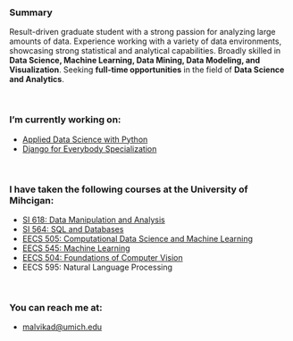### Summary
Result-driven graduate student with a strong passion for analyzing large amounts of data. Experience working with a variety of data environments, showcasing strong statistical and analytical capabilities. Broadly skilled in **Data Science, Machine Learning, Data Mining, Data Modeling, and Visualization**. Seeking **full-time opportunities** in the field of **Data Science and Analytics**.
<p>&nbsp;</p>

### I’m currently working on:
- [Applied Data Science with Python](https://www.coursera.org/specializations/data-science-python) 
- [Django for Everybody Specialization](https://www.coursera.org/specializations/django) 
<p>&nbsp;</p>

### I have taken the following courses at the University of Mihcigan:
- [SI 618: Data Manipulation and Analysis](https://www.si.umich.edu/programs/courses/618)
- [SI 564: SQL and Databases](https://www.si.umich.edu/programs/courses/564)
- [EECS 505: Computational Data Science and Machine Learning](https://ece.engin.umich.edu/academics/course-information/course-descriptions/eecs-505/)
- [EECS 545: Machine Learning](https://ece.engin.umich.edu/academics/course-information/course-descriptions/eecs-545/)
- [EECS 504: Foundations of Computer Vision](https://web.eecs.umich.edu/~jjcorso/t/504F16/)
- EECS 595: Natural Language Processing
<p>&nbsp;</p>

### You can reach me at:
- malvikad@umich.edu

